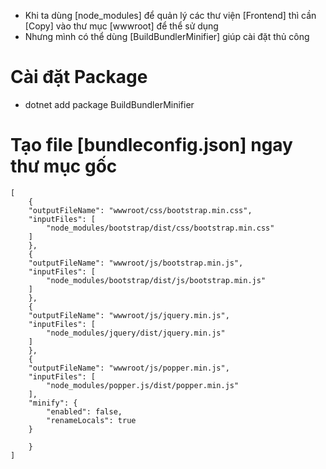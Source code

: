 - Khi ta dùng [node_modules] để quản  lý các thư viện [Frontend] thì cần [Copy] vào thư mục [wwwroot] để thể sử dụng
- Nhưng mình có thể dùng [BuildBundlerMinifier] giúp cài đặt thủ công

# Cài đặt Package
- dotnet add package BuildBundlerMinifier

# Tạo file [bundleconfig.json] ngay thư mục gốc
    [
        {
        "outputFileName": "wwwroot/css/bootstrap.min.css",
        "inputFiles": [
            "node_modules/bootstrap/dist/css/bootstrap.min.css"
        ]
        },
        {
        "outputFileName": "wwwroot/js/bootstrap.min.js",
        "inputFiles": [
            "node_modules/bootstrap/dist/js/bootstrap.min.js"
        ]
        },
        {
        "outputFileName": "wwwroot/js/jquery.min.js",
        "inputFiles": [
            "node_modules/jquery/dist/jquery.min.js"
        ]
        },
        {
        "outputFileName": "wwwroot/js/popper.min.js",
        "inputFiles": [
            "node_modules/popper.js/dist/popper.min.js"
        ],
        "minify": {
            "enabled": false,
            "renameLocals": true
        }

        }
    ]
